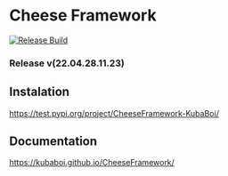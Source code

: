 # Cheese Framework

[![Release Build](https://github.com/KubaBoi/CheeseFramework/actions/workflows/realeaseDate.yml/badge.svg?branch=main)](https://github.com/KubaBoi/CheeseFramework/actions/workflows/realeaseDate.yml)

### Release v(22.04.28.11.23)

## Instalation

https://test.pypi.org/project/CheeseFramework-KubaBoi/

## Documentation

https://kubaboi.github.io/CheeseFramework/
